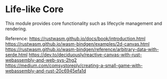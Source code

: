 # Life-like Core

This module provides core functionality such as lifecycle management and rendering.

Reference:
https://rustwasm.github.io/docs/book/introduction.html
https://rustwasm.github.io/wasm-bindgen/examples/2d-canvas.html
https://rustwasm.github.io/wasm-bindgen/reference/arbitrary-data-with-serde.html
https://dev.to/deciduously/reactive-canvas-with-rust-webassembly-and-web-sys-2hg2
https://medium.com/comsystoreply/creating-a-small-game-with-webassembly-and-rust-20c6945efa1d
